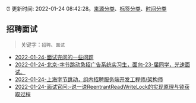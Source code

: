 :alarm_clock: 更新时间: 2022-01-24 08:42:28。[来源分类](../README.md)、[标签分类](../TAGS.md)、[时间分类](../TIMELINE.md)

## 招聘面试


> 关键字：`招聘`、`面试`



- [2022-01-24-面试完问的一些问题](https://www.v2ex.com/t/830290) 
- [2022-01-24-北京-字节跳动急招广告系统实习生，面向-23-届同学，光速面试。](https://www.v2ex.com/t/830285) 
- [2022-01-24-上海字节跳动，组内招聘服务端开发工程师/架构师](https://www.v2ex.com/t/830263) 
- [2022-01-24-面试官问:-说一说ReentrantReadWriteLock的实现原理与锁获取过程](https://toutiao.io/k/001uotl) 